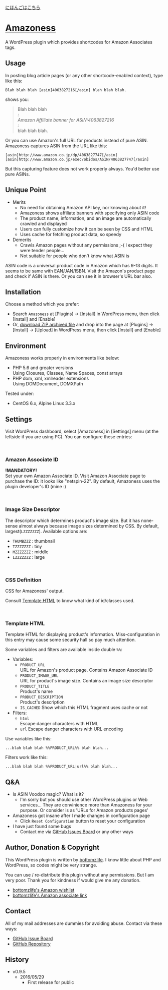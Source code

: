 [にほんごはこちら](https://github.com/bottomzlife/amazoness/blob/master/readme.ja.md)

# [Amazoness](https://github.com/bottomzlife/amazoness/)

A WordPress plugin which provides shortcodes for Amazon Associates tags.

## Usage

In posting blog article pages (or any other shortcode-enabled context),
type like this:

````
Blah blah blah [asin]4063827216[/asin] blah blah blah.
````

shows you:

>Blah blah blah  
>  *:*  
>  *Amazon Affiliate banner for ASIN:4063827216*  
>  *:*   
>blah blah blah.

Or you can use Amazon's full URL for products instead of pure ASIN.
Amazoness captures ASIN from the URL like this:

````
[asin]http://www.amazon.co.jp/dp/4063827747[/asin]
[asin]http://www.amazon.co.jp/exec/obidos/ASIN/4063827747[/asin]
````

But this capturing feature does not work properly always.
You'd better use pure ASINs.

## Unique Point

* Merits
    * No need for obtaining Amazon API key, nor knowing about it!
    * Amazoness shows affiliate banners with specifying only ASIN code
    * The product name, information, and an image are automatically crawled and displayed
    * Users can fully customize how it can be seen by CSS and HTML
    * Uses cache for fetching product data, so speedy  
* Demerits
    * Crawls Amazon pages without any permissions ;-( I expect they were tender people...
    * Not suitable for people who don't know what ASIN is

ASIN code is a universal product code in Amazon
which has 9-13 digits.
It seems to be same with EAN/JAN/ISBN.
Visit the Amazon's product page and check if ASIN is there.
Or you can see it in browser's URL bar also.

## Installation

Choose a method which you prefer:

* Search `Amazoness` at [Plugins] -> [Install] in WordPress menu, then click [Install] and [Enable]
* Or, [download ZIP archived file](https://github.com/bottomzlife/amazoness/releases) and drop into the page at [Plugins] -> [Install] -> [Upload] in WordPress menu, then click [Install] and [Enable]

## Environment

Amazoness works properly in environments like below:

* PHP 5.6 and greater versions   
  Using Closures, Classes, Name Spaces, const arrays
* PHP dom, xml, xmlreader extensions   
  Using DOMDocument, DOMXPath

Tested under:

* CentOS 6.x, Alpine Linux 3.3.x

## Settings

Visit WordPress dashboard, select [Amazoness] in [Settings] menu (at the leftside if you are using PC).
You can configure these entries:

<a name="setting_associate_id">&nbsp;</a>
### Amazon Associate ID 

**!MANDATORY!**  
Set your own Amazon Associate ID.
Visit Amazon Associate page to purchase the ID:
it looks like "netspin-22".
By default, Amazoness uses the plugin developer's ID (mine :)

<a name="setting_image_size">&nbsp;</a>
### Image Size Descriptor 

The descriptor which determines product's image size.
But it has none-sense almost always because image sizes
determined by CSS.
By default, largest(`LZZZZZZZ`). Available options are:

* `THUMBZZZ` :   thumbnail
* `TZZZZZZZ` :   tiny
* `MZZZZZZZ` :   middle
* `LZZZZZZZ` :   large

<a name="setting_css_definition">&nbsp;</a>
### CSS Definition

CSS for Amazoness' output.

Consult <a href="#setting_html_template">Template HTML</a>
to know what kind of id/classes used.

<a name="setting_html_template">&nbsp;</a>
### Template HTML

Template HTML for displaying product's information.
Miss-configuration in this entry may cause 
some security hall so pay much attention.

Some variables and filters are available inside double `%%`:

* Variables:
    * `PRODUCT_URL`  
      URL for Amazon's product page. Contains Amazon Associate ID
    * `PRODUCT_IMAGE_URL`  
      URL for product's image size. Contains an image size descriptor
    * `PRODUCT_TITLE`  
      Product's name
    * `PRODUCT_DESCRIPTION`  
      Product's description
    * `IS_CACHED`
      Show which this HTML fragment uses cache or not
* Filters:
    * `html`  
      Escape danger characters with HTML
    * `url`
      Escape danger characters with URL encoding

Use variables like this:

````
...blah blah blah %%PRODUCT_URL%% blah blah...
````

Filters work like this:

````
...blah blah blah %%PRODUCT_URL|url%% blah blah...
````

## Q&A

* Is ASIN Voodoo magic? What is it?
    * I'm sorry but you should use other WordPress plugins or Web services...
      They are convinience more than Amazoness for your purpose.
      Or consider is as 'URLs for Amazon products pages'
* Amazoness got insane after I made changes in configuration page
    * Click `Reset Configuration` button to reset your configuration
* I have just found some bugs
    * Contact me via [GitHub Issues Board](https://github.com/bottomzlife/amazoness/issues) or any other ways 

## Author, Donation & Copyright

This WordPress plugin is written by [bottomzlife](http://netsp.in/).
I know little about PHP and WordPress, so codes might be very strange.

You can use / re-distribute this plugin without any permissions.
But I am very poor. Thank you for kindness if would give me any donation.

* [bottomzlife's Amazon wishlist](http://www.amazon.co.jp/registry/wishlist/35RWBK7ZZQ8PF/ref=cm_sw_r_tw_ws_z.arxbD4ZYFG5)
* [bottomzlife's Amazon associate link](http://www.amazon.co.jp/?_encoding=UTF8&camp=247&creative=1211&linkCode=ur2&tag=netspin-22)

## Contact

All of my mail addresses are dummies for avoiding abuse.
Contact via these ways:

* [GitHub Issue Board](https://github.com/bottomzlife/amazoness/issues)
* [GitHub Repository](https://github.com/bottomzlife/amazoness/)

## History

* v0.9.5
    * 2016/05/29
        * First release for public
